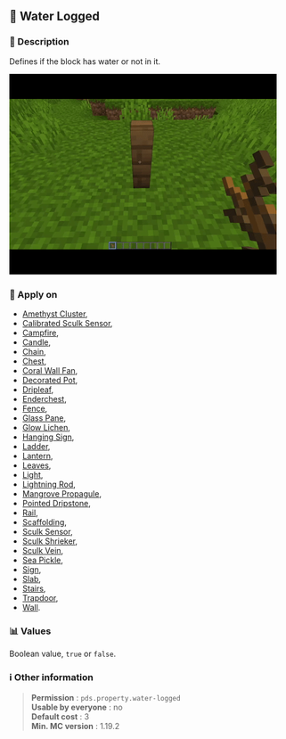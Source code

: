 ## :non-potable_water: Water Logged

### :memo: Description
Defines if the block has water or not in it.

![Demo of moisture property](../../assets/properties/water-logged.gif ':size=90%')


### :dart: Apply on
- [Amethyst Cluster](https://minecraft.wiki/w/Amethyst_Cluster),
- [Calibrated Sculk Sensor](https://minecraft.wiki/w/Calibrated_Sculk_Sensor),
- [Campfire](https://minecraft.wiki/w/Campfire),
- [Candle](https://minecraft.wiki/w/Candle),
- [Chain](https://minecraft.wiki/w/Chain),
- [Chest](https://minecraft.wiki/w/Chest),
- [Coral Wall Fan](https://minecraft.wiki/w/Coral_Wall_Fan),
- [Decorated Pot](https://minecraft.wiki/w/Decorated_Pot),
- [Dripleaf](https://minecraft.wiki/w/Dripleaf),
- [Enderchest](https://minecraft.wiki/w/Enderchest),
- [Fence](https://minecraft.wiki/w/Fence),
- [Glass Pane](https://minecraft.wiki/w/Glass_Pane),
- [Glow Lichen](https://minecraft.wiki/w/Glow_Lichen),
- [Hanging Sign](https://minecraft.wiki/w/Hanging_Sign),
- [Ladder](https://minecraft.wiki/w/Ladder),
- [Lantern](https://minecraft.wiki/w/Lantern),
- [Leaves](https://minecraft.wiki/w/Leaves),
- [Light](https://minecraft.wiki/w/Light),
- [Lightning Rod](https://minecraft.wiki/w/Lightning_Rod),
- [Mangrove Propagule](https://minecraft.wiki/w/Mangrove_Propagule),
- [Pointed Dripstone](https://minecraft.wiki/w/Pointed_Dripstone),
- [Rail](https://minecraft.wiki/w/Rail),
- [Scaffolding](https://minecraft.wiki/w/Scaffolding),
- [Sculk Sensor](https://minecraft.wiki/w/Sculk_Sensor),
- [Sculk Shrieker](https://minecraft.wiki/w/Sculk_Shrieker),
- [Sculk Vein](https://minecraft.wiki/w/Sculk_Vein),
- [Sea Pickle](https://minecraft.wiki/w/Sea_Pickle),
- [Sign](https://minecraft.wiki/w/Sign),
- [Slab](https://minecraft.wiki/w/Slab),
- [Stairs](https://minecraft.wiki/w/Stairs),
- [Trapdoor](https://minecraft.wiki/w/Trapdoor),
- [Wall](https://minecraft.wiki/w/Wall).

### :bar_chart: Values
Boolean value, ``true`` or ``false``.

### :information_source: Other information

> **Permission** : ``pds.property.water-logged``<br>
> **Usable by everyone** : no<br>
>  **Default cost** : 3<br>
>  **Min. MC version** : 1.19.2
